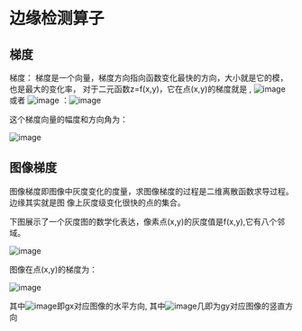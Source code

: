 # 边缘检测算子

## 梯度

梯度： 梯度是一个向量，梯度方向指向函数变化最快的方向，大小就是它的模，也是最大的变化率， 对于二元函数z=f(x,y)，它在点(x,y)的梯度就是 , ![image](https://github.com/xiaoxingchen505/Computer_Vision_Basics/blob/master/images/grad1.png)
    或者 ![image](https://github.com/xiaoxingchen505/Computer_Vision_Basics/blob/master/images/grad2.png)
：![image](https://github.com/xiaoxingchen505/Computer_Vision_Basics/blob/master/images/grad3.png)


这个梯度向量的幅度和方向角为：

![image](https://github.com/xiaoxingchen505/Computer_Vision_Basics/blob/master/images/grad4.png)


## 图像梯度

图像梯度即图像中灰度变化的度量，求图像梯度的过程是二维离散函数求导过程。边缘其实就是图 像上灰度级变化很快的点的集合。

下图展示了一个灰度图的数学化表达，像素点(x,y)的灰度值是f(x,y),它有八个邻域。

![image](https://github.com/xiaoxingchen505/Computer_Vision_Basics/blob/master/images/imggrad.png)

图像在点(x,y)的梯度为：

![image](https://github.com/xiaoxingchen505/Computer_Vision_Basics/blob/master/images/imggrad1.png)

其中![image](https://github.com/xiaoxingchen505/Computer_Vision_Basics/blob/master/images/imggrad2.png)即gx对应图像的水平方向, 其中![image](https://github.com/xiaoxingchen505/Computer_Vision_Basics/blob/master/images/imggrad3.png)几即为gy对应图像的竖直方向


